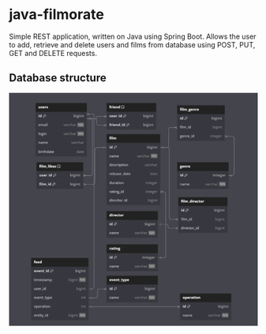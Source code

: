 # java-filmorate
Simple REST application, written on Java using Spring Boot.
Allows the user to add, retrieve and delete users and films from database using POST, PUT, GET and DELETE requests.

## Database structure

![Database structure in the form of an ER diagram](filmorate.png)
